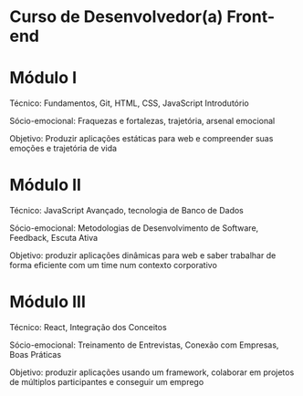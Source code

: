 # Curso de Desenvolvedor(a) Front-end

# Módulo I
Técnico: Fundamentos, Git, HTML, CSS, JavaScript Introdutório

Sócio-emocional: Fraquezas e fortalezas, trajetória, arsenal emocional

Objetivo: Produzir aplicações estáticas para web e compreender suas emoções e trajetória de vida

# Módulo II
Técnico: JavaScript Avançado, tecnologia de Banco de Dados

Sócio-emocional: Metodologias de Desenvolvimento de Software, Feedback, Escuta Ativa

Objetivo: produzir aplicações dinâmicas para web e saber trabalhar de forma eficiente com um time num contexto corporativo

# Módulo III
Técnico: React, Integração dos Conceitos

Sócio-emocional: Treinamento de Entrevistas, Conexão com Empresas, Boas Práticas

Objetivo: produzir aplicações usando um framework, colaborar em projetos de múltiplos participantes e conseguir um emprego
